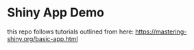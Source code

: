 # Shiny App Demo

this repo follows tutorials outlined from here: https://mastering-shiny.org/basic-app.html

